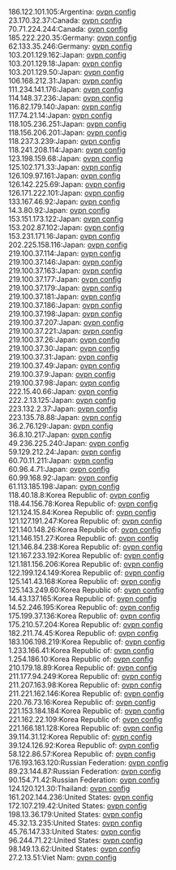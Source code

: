 186.122.101.105:Argentina: [ovpn config](vpn/186_122_101_105.ovpn)  
23.170.32.37:Canada: [ovpn config](vpn/23_170_32_37.ovpn)  
70.71.224.244:Canada: [ovpn config](vpn/70_71_224_244.ovpn)  
185.222.220.35:Germany: [ovpn config](vpn/185_222_220_35.ovpn)  
62.133.35.246:Germany: [ovpn config](vpn/62_133_35_246.ovpn)  
103.201.129.162:Japan: [ovpn config](vpn/103_201_129_162.ovpn)  
103.201.129.18:Japan: [ovpn config](vpn/103_201_129_18.ovpn)  
103.201.129.50:Japan: [ovpn config](vpn/103_201_129_50.ovpn)  
106.168.212.31:Japan: [ovpn config](vpn/106_168_212_31.ovpn)  
111.234.141.176:Japan: [ovpn config](vpn/111_234_141_176.ovpn)  
114.148.37.236:Japan: [ovpn config](vpn/114_148_37_236.ovpn)  
116.82.179.140:Japan: [ovpn config](vpn/116_82_179_140.ovpn)  
117.74.21.14:Japan: [ovpn config](vpn/117_74_21_14.ovpn)  
118.105.236.251:Japan: [ovpn config](vpn/118_105_236_251.ovpn)  
118.156.206.201:Japan: [ovpn config](vpn/118_156_206_201.ovpn)  
118.237.3.239:Japan: [ovpn config](vpn/118_237_3_239.ovpn)  
118.241.208.114:Japan: [ovpn config](vpn/118_241_208_114.ovpn)  
123.198.159.68:Japan: [ovpn config](vpn/123_198_159_68.ovpn)  
125.102.171.33:Japan: [ovpn config](vpn/125_102_171_33.ovpn)  
126.109.97.161:Japan: [ovpn config](vpn/126_109_97_161.ovpn)  
126.142.225.69:Japan: [ovpn config](vpn/126_142_225_69.ovpn)  
126.171.222.101:Japan: [ovpn config](vpn/126_171_222_101.ovpn)  
133.167.46.92:Japan: [ovpn config](vpn/133_167_46_92.ovpn)  
14.3.80.92:Japan: [ovpn config](vpn/14_3_80_92.ovpn)  
153.151.173.122:Japan: [ovpn config](vpn/153_151_173_122.ovpn)  
153.202.87.102:Japan: [ovpn config](vpn/153_202_87_102.ovpn)  
153.231.171.16:Japan: [ovpn config](vpn/153_231_171_16.ovpn)  
202.225.158.116:Japan: [ovpn config](vpn/202_225_158_116.ovpn)  
219.100.37.114:Japan: [ovpn config](vpn/219_100_37_114.ovpn)  
219.100.37.146:Japan: [ovpn config](vpn/219_100_37_146.ovpn)  
219.100.37.163:Japan: [ovpn config](vpn/219_100_37_163.ovpn)  
219.100.37.177:Japan: [ovpn config](vpn/219_100_37_177.ovpn)  
219.100.37.179:Japan: [ovpn config](vpn/219_100_37_179.ovpn)  
219.100.37.181:Japan: [ovpn config](vpn/219_100_37_181.ovpn)  
219.100.37.186:Japan: [ovpn config](vpn/219_100_37_186.ovpn)  
219.100.37.198:Japan: [ovpn config](vpn/219_100_37_198.ovpn)  
219.100.37.207:Japan: [ovpn config](vpn/219_100_37_207.ovpn)  
219.100.37.221:Japan: [ovpn config](vpn/219_100_37_221.ovpn)  
219.100.37.26:Japan: [ovpn config](vpn/219_100_37_26.ovpn)  
219.100.37.30:Japan: [ovpn config](vpn/219_100_37_30.ovpn)  
219.100.37.31:Japan: [ovpn config](vpn/219_100_37_31.ovpn)  
219.100.37.49:Japan: [ovpn config](vpn/219_100_37_49.ovpn)  
219.100.37.9:Japan: [ovpn config](vpn/219_100_37_9.ovpn)  
219.100.37.98:Japan: [ovpn config](vpn/219_100_37_98.ovpn)  
222.15.40.66:Japan: [ovpn config](vpn/222_15_40_66.ovpn)  
222.2.13.125:Japan: [ovpn config](vpn/222_2_13_125.ovpn)  
223.132.2.37:Japan: [ovpn config](vpn/223_132_2_37.ovpn)  
223.135.78.88:Japan: [ovpn config](vpn/223_135_78_88.ovpn)  
36.2.76.129:Japan: [ovpn config](vpn/36_2_76_129.ovpn)  
36.8.10.217:Japan: [ovpn config](vpn/36_8_10_217.ovpn)  
49.236.225.240:Japan: [ovpn config](vpn/49_236_225_240.ovpn)  
59.129.212.24:Japan: [ovpn config](vpn/59_129_212_24.ovpn)  
60.70.11.211:Japan: [ovpn config](vpn/60_70_11_211.ovpn)  
60.96.4.71:Japan: [ovpn config](vpn/60_96_4_71.ovpn)  
60.99.168.92:Japan: [ovpn config](vpn/60_99_168_92.ovpn)  
61.113.185.198:Japan: [ovpn config](vpn/61_113_185_198.ovpn)  
118.40.18.8:Korea Republic of: [ovpn config](vpn/118_40_18_8.ovpn)  
118.44.156.78:Korea Republic of: [ovpn config](vpn/118_44_156_78.ovpn)  
121.124.15.84:Korea Republic of: [ovpn config](vpn/121_124_15_84.ovpn)  
121.127.191.247:Korea Republic of: [ovpn config](vpn/121_127_191_247.ovpn)  
121.140.148.26:Korea Republic of: [ovpn config](vpn/121_140_148_26.ovpn)  
121.146.151.27:Korea Republic of: [ovpn config](vpn/121_146_151_27.ovpn)  
121.146.84.238:Korea Republic of: [ovpn config](vpn/121_146_84_238.ovpn)  
121.167.233.192:Korea Republic of: [ovpn config](vpn/121_167_233_192.ovpn)  
121.181.156.206:Korea Republic of: [ovpn config](vpn/121_181_156_206.ovpn)  
122.199.124.149:Korea Republic of: [ovpn config](vpn/122_199_124_149.ovpn)  
125.141.43.168:Korea Republic of: [ovpn config](vpn/125_141_43_168.ovpn)  
125.143.249.60:Korea Republic of: [ovpn config](vpn/125_143_249_60.ovpn)  
14.43.137.165:Korea Republic of: [ovpn config](vpn/14_43_137_165.ovpn)  
14.52.246.195:Korea Republic of: [ovpn config](vpn/14_52_246_195.ovpn)  
175.199.37.136:Korea Republic of: [ovpn config](vpn/175_199_37_136.ovpn)  
175.210.57.204:Korea Republic of: [ovpn config](vpn/175_210_57_204.ovpn)  
182.211.74.45:Korea Republic of: [ovpn config](vpn/182_211_74_45.ovpn)  
183.106.198.219:Korea Republic of: [ovpn config](vpn/183_106_198_219.ovpn)  
1.233.166.41:Korea Republic of: [ovpn config](vpn/1_233_166_41.ovpn)  
1.254.186.10:Korea Republic of: [ovpn config](vpn/1_254_186_10.ovpn)  
210.179.18.89:Korea Republic of: [ovpn config](vpn/210_179_18_89.ovpn)  
211.177.94.249:Korea Republic of: [ovpn config](vpn/211_177_94_249.ovpn)  
211.207.163.98:Korea Republic of: [ovpn config](vpn/211_207_163_98.ovpn)  
211.221.162.146:Korea Republic of: [ovpn config](vpn/211_221_162_146.ovpn)  
220.76.73.16:Korea Republic of: [ovpn config](vpn/220_76_73_16.ovpn)  
221.153.184.184:Korea Republic of: [ovpn config](vpn/221_153_184_184.ovpn)  
221.162.22.109:Korea Republic of: [ovpn config](vpn/221_162_22_109.ovpn)  
221.166.181.128:Korea Republic of: [ovpn config](vpn/221_166_181_128.ovpn)  
39.114.31.12:Korea Republic of: [ovpn config](vpn/39_114_31_12.ovpn)  
39.124.126.92:Korea Republic of: [ovpn config](vpn/39_124_126_92.ovpn)  
58.122.86.57:Korea Republic of: [ovpn config](vpn/58_122_86_57.ovpn)  
176.193.163.120:Russian Federation: [ovpn config](vpn/176_193_163_120.ovpn)  
89.23.144.87:Russian Federation: [ovpn config](vpn/89_23_144_87.ovpn)  
90.154.71.42:Russian Federation: [ovpn config](vpn/90_154_71_42.ovpn)  
124.120.121.30:Thailand: [ovpn config](vpn/124_120_121_30.ovpn)  
161.202.144.236:United States: [ovpn config](vpn/161_202_144_236.ovpn)  
172.107.219.42:United States: [ovpn config](vpn/172_107_219_42.ovpn)  
198.13.36.179:United States: [ovpn config](vpn/198_13_36_179.ovpn)  
45.32.13.235:United States: [ovpn config](vpn/45_32_13_235.ovpn)  
45.76.147.33:United States: [ovpn config](vpn/45_76_147_33.ovpn)  
96.244.71.22:United States: [ovpn config](vpn/96_244_71_22.ovpn)  
98.149.13.62:United States: [ovpn config](vpn/98_149_13_62.ovpn)  
27.2.13.51:Viet Nam: [ovpn config](vpn/27_2_13_51.ovpn)  
